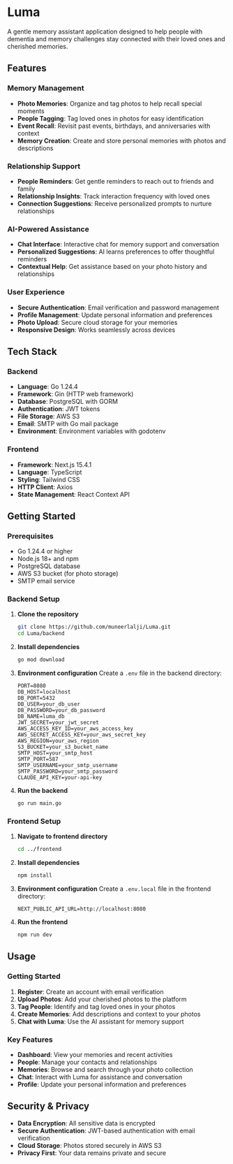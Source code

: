 # Luma

A gentle memory assistant application designed to help people with dementia and memory challenges stay connected with their loved ones and cherished memories.

## Features

### Memory Management
- **Photo Memories**: Organize and tag photos to help recall special moments
- **People Tagging**: Tag loved ones in photos for easy identification
- **Event Recall**: Revisit past events, birthdays, and anniversaries with context
- **Memory Creation**: Create and store personal memories with photos and descriptions

### Relationship Support
- **People Reminders**: Get gentle reminders to reach out to friends and family
- **Relationship Insights**: Track interaction frequency with loved ones
- **Connection Suggestions**: Receive personalized prompts to nurture relationships

### AI-Powered Assistance
- **Chat Interface**: Interactive chat for memory support and conversation
- **Personalized Suggestions**: AI learns preferences to offer thoughtful reminders
- **Contextual Help**: Get assistance based on your photo history and relationships

### User Experience
- **Secure Authentication**: Email verification and password management
- **Profile Management**: Update personal information and preferences
- **Photo Upload**: Secure cloud storage for your memories
- **Responsive Design**: Works seamlessly across devices

## Tech Stack

### Backend
- **Language**: Go 1.24.4
- **Framework**: Gin (HTTP web framework)
- **Database**: PostgreSQL with GORM
- **Authentication**: JWT tokens
- **File Storage**: AWS S3
- **Email**: SMTP with Go mail package
- **Environment**: Environment variables with godotenv

### Frontend
- **Framework**: Next.js 15.4.1
- **Language**: TypeScript
- **Styling**: Tailwind CSS
- **HTTP Client**: Axios
- **State Management**: React Context API

## Getting Started

### Prerequisites
- Go 1.24.4 or higher
- Node.js 18+ and npm
- PostgreSQL database
- AWS S3 bucket (for photo storage)
- SMTP email service

### Backend Setup

1. **Clone the repository**
   ```bash
   git clone https://github.com/muneerlalji/Luma.git
   cd Luma/backend
   ```

2. **Install dependencies**
   ```bash
   go mod download
   ```

3. **Environment configuration**
   Create a `.env` file in the backend directory:
   ```env
   PORT=8080
   DB_HOST=localhost
   DB_PORT=5432
   DB_USER=your_db_user
   DB_PASSWORD=your_db_password
   DB_NAME=luma_db
   JWT_SECRET=your_jwt_secret
   AWS_ACCESS_KEY_ID=your_aws_access_key
   AWS_SECRET_ACCESS_KEY=your_aws_secret_key
   AWS_REGION=your_aws_region
   S3_BUCKET=your_s3_bucket_name
   SMTP_HOST=your_smtp_host
   SMTP_PORT=587
   SMTP_USERNAME=your_smtp_username
   SMTP_PASSWORD=your_smtp_password
   CLAUDE_API_KEY=your-api-key
   ```

4. **Run the backend**
   ```bash
   go run main.go
   ```

### Frontend Setup

1. **Navigate to frontend directory**
   ```bash
   cd ../frontend
   ```

2. **Install dependencies**
   ```bash
   npm install
   ```

3. **Environment configuration**
   Create a `.env.local` file in the frontend directory:
   ```env
   NEXT_PUBLIC_API_URL=http://localhost:8080
   ```

4. **Run the frontend**
   ```bash
   npm run dev
   ```

## Usage

### Getting Started
1. **Register**: Create an account with email verification
2. **Upload Photos**: Add your cherished photos to the platform
3. **Tag People**: Identify and tag loved ones in your photos
4. **Create Memories**: Add descriptions and context to your photos
5. **Chat with Luma**: Use the AI assistant for memory support

### Key Features
- **Dashboard**: View your memories and recent activities
- **People**: Manage your contacts and relationships
- **Memories**: Browse and search through your photo collection
- **Chat**: Interact with Luma for assistance and conversation
- **Profile**: Update your personal information and preferences

## Security & Privacy

- **Data Encryption**: All sensitive data is encrypted
- **Secure Authentication**: JWT-based authentication with email verification
- **Cloud Storage**: Photos stored securely in AWS S3
- **Privacy First**: Your data remains private and secure
